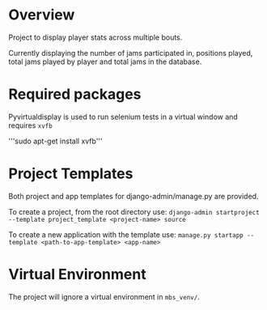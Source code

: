 # Overview
Project to display player stats across multiple bouts.

Currently displaying the number of jams participated in, positions played, total
jams played by player and total jams in the database.

# Required packages
Pyvirtualdisplay is used to run selenium tests in a virtual window and requires 
`xvfb`

'''sudo apt-get install xvfb'''

# Project Templates
Both project and app templates for django-admin/manage.py are provided.

To create a project, from the root directory use:
`django-admin startproject --template project_template <project-name> source`

To create a new application with the template use:
`manage.py startapp --template <path-to-app-template> <app-name>`

# Virtual Environment
The project will ignore a virtual environment in `mbs_venv/`. 
